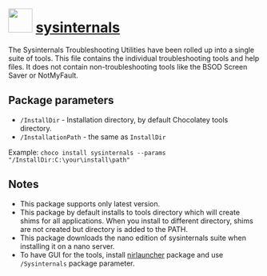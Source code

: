 # <img src="https://cdn.jsdelivr.net/gh/chocolatey-community/chocolatey-coreteampackages@8a042fbe6c07391d0c2da13f638b1fdde474850f/icons/sysinternals.png" width="48" height="48"/> [sysinternals](https://chocolatey.org/packages/sysinternals)


The Sysinternals Troubleshooting Utilities have been rolled up into a single suite of tools.
This file contains the individual troubleshooting tools and help files.
It does not contain non-troubleshooting tools like the BSOD Screen Saver or NotMyFault.

## Package parameters

- `/InstallDir` - Installation directory, by default Chocolatey tools directory.
- `/InstallationPath` - the same as `InstallDir`

Example: `choco install sysinternals --params "/InstallDir:C:\your\install\path"`

## Notes

- This package supports only latest version.
- This package by default installs to tools directory which will create shims for all applications. When you install to different directory, shims are not created but directory is added to the PATH.
- This package downloads the nano edition of sysinternals suite when installing it on a nano server.
- To have GUI for the tools, install [nirlauncher](https://chocolatey.org/packages/nirlauncher) package and use `/Sysinternals` package parameter.

